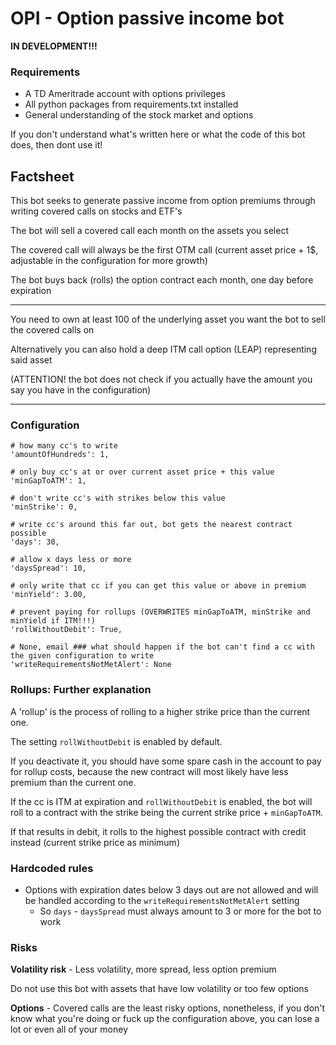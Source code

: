 # OPI - Option passive income bot

**IN DEVELOPMENT!!!**

### Requirements

- A TD Ameritrade account with options privileges
- All python packages from requirements.txt installed
- General understanding of the stock market and options

If you don't understand what's written here or what the code of this bot does, then dont use it!

## Factsheet

This bot seeks to generate passive income from option premiums through writing covered calls on stocks and ETF's

The bot will sell a covered call each month on the assets you select

The covered call will always be the first OTM call (current asset price + 1$, adjustable in the configuration for more growth)

The bot buys back (rolls) the option contract each month, one day before expiration

---

You need to own at least 100 of the underlying asset you want the bot to sell the covered calls on

Alternatively you can also hold a deep ITM call option (LEAP) representing said asset

(ATTENTION! the bot does not check if you actually have the amount you say you have in the configuration)

---

### Configuration

    # how many cc's to write
    'amountOfHundreds': 1,

    # only buy cc's at or over current asset price + this value
    'minGapToATM': 1,

    # don't write cc's with strikes below this value
    'minStrike': 0,

    # write cc's around this far out, bot gets the nearest contract possible
    'days': 30,

    # allow x days less or more
    'daysSpread': 10,

    # only write that cc if you can get this value or above in premium
    'minYield': 3.00,

    # prevent paying for rollups (OVERWRITES minGapToATM, minStrike and minYield if ITM!!!)
    'rollWithoutDebit': True,

    # None, email ### what should happen if the bot can't find a cc with the given configuration to write
    'writeRequirementsNotMetAlert': None

### Rollups: Further explanation

A 'rollup' is the process of rolling to a higher strike price than the current one.

The setting `rollWithoutDebit` is enabled by default.

If you deactivate it, you should have some spare cash in the account to pay for rollup costs, because the new contract will most likely have less premium than the current one.

If the cc is ITM at expiration and `rollWithoutDebit` is enabled, the bot will roll to a contract with the strike being the current strike price + `minGapToATM`.

If that results in debit, it rolls to the highest possible contract with credit instead (current strike price as minimum)

### Hardcoded rules

- Options with expiration dates below 3 days out are not allowed and will be handled according to the `writeRequirementsNotMetAlert` setting
    - So `days` - `daysSpread` must always amount to 3 or more for the bot to work

### Risks

**Volatility risk** - Less volatility, more spread, less option premium

Do not use this bot with assets that have low volatility or too few options

**Options** - Covered calls are the least risky options, nonetheless, if you don't know what you're doing or fuck up the configuration above, you can lose a lot or even all of your money
